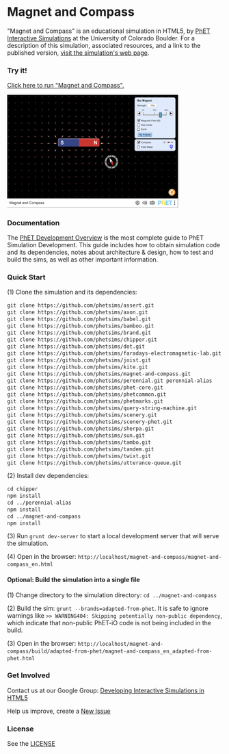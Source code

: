 Magnet and Compass
=============
"Magnet and Compass" is an educational simulation in HTML5, by <a href="https://phet.colorado.edu/" target="_blank">PhET
Interactive Simulations</a>
at the University of Colorado Boulder. For a description of this simulation, associated resources, and a link to the
published version,
<a href="https://phet.colorado.edu/en/simulation/magnet-and-compass" target="_blank">visit the simulation's web page</a>.

### Try it!

<a href="https://phet.colorado.edu/sims/html/magnet-and-compass/latest/magnet-and-compass_en.html" target="_blank">Click here to
run "Magnet and Compass".</a>

<a href="https://phet.colorado.edu/sims/html/magnet-and-compass/latest/magnet-and-compass_en.html" target="_blank">
<img src="https://raw.githubusercontent.com/phetsims/magnet-and-compass/main/assets/magnet-and-compass-screenshot.png" alt="Screenshot" style="width: 400px;"/>
</a>

### Documentation

The <a href="https://github.com/phetsims/phet-info/blob/main/doc/phet-development-overview.md" target="_blank">PhET
Development Overview</a> is the most complete guide to PhET Simulation Development. This guide includes how to obtain
simulation code and its dependencies, notes about architecture & design, how to test and build the sims, as well as
other important information.

### Quick Start

(1) Clone the simulation and its dependencies:

```
git clone https://github.com/phetsims/assert.git
git clone https://github.com/phetsims/axon.git
git clone https://github.com/phetsims/babel.git
git clone https://github.com/phetsims/bamboo.git
git clone https://github.com/phetsims/brand.git
git clone https://github.com/phetsims/chipper.git
git clone https://github.com/phetsims/dot.git
git clone https://github.com/phetsims/faradays-electromagnetic-lab.git
git clone https://github.com/phetsims/joist.git
git clone https://github.com/phetsims/kite.git
git clone https://github.com/phetsims/magnet-and-compass.git
git clone https://github.com/phetsims/perennial.git perennial-alias
git clone https://github.com/phetsims/phet-core.git
git clone https://github.com/phetsims/phetcommon.git
git clone https://github.com/phetsims/phetmarks.git
git clone https://github.com/phetsims/query-string-machine.git
git clone https://github.com/phetsims/scenery.git
git clone https://github.com/phetsims/scenery-phet.git
git clone https://github.com/phetsims/sherpa.git
git clone https://github.com/phetsims/sun.git
git clone https://github.com/phetsims/tambo.git
git clone https://github.com/phetsims/tandem.git
git clone https://github.com/phetsims/twixt.git
git clone https://github.com/phetsims/utterance-queue.git
```

(2) Install dev dependencies:

```
cd chipper
npm install
cd ../perennial-alias
npm install
cd ../magnet-and-compass
npm install
```

(3) Run `grunt dev-server` to start a local development server that will serve the simulation.

(4) Open in the browser: `http://localhost/magnet-and-compass/magnet-and-compass_en.html`

#### Optional: Build the simulation into a single file

(1) Change directory to the simulation directory: `cd ../magnet-and-compass`

(2) Build the sim: `grunt --brands=adapted-from-phet`. It is safe to ignore warnings
like `>> WARNING404: Skipping potentially non-public dependency`, which indicate that non-public PhET-iO code is not
being included in the build.

(3) Open in the
browser: `http://localhost/magnet-and-compass/build/adapted-from-phet/magnet-and-compass_en_adapted-from-phet.html`

### Get Involved

Contact us at our Google
Group: <a href="http://groups.google.com/forum/#!forum/developing-interactive-simulations-in-html5" target="_blank">
Developing Interactive Simulations in HTML5</a>

Help us improve, create a <a href="http://github.com/phetsims/magnet-and-compass/issues/new" target="_blank">New Issue</a>

### License

See the <a href="https://github.com/phetsims/magnet-and-compass/blob/main/LICENSE" target="_blank">LICENSE</a>
